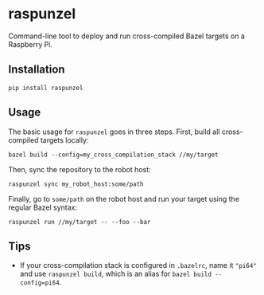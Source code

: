 # raspunzel

Command-line tool to deploy and run cross-compiled Bazel targets on a Raspberry Pi.

## Installation

```console
pip install raspunzel
```

## Usage

The basic usage for ``raspunzel`` goes in three steps. First, build all cross-compiled targets locally:

```console
bazel build --config=my_cross_compilation_stack //my/target
```

Then, sync the repository to the robot host:

```console
raspunzel sync my_robot_host:some/path
```

Finally, go to ``some/path`` on the robot host and run your target using the regular Bazel syntax:

```console
raspunzel run //my/target -- --foo --bar
```

## Tips

* If your cross-compilation stack is configured in ``.bazelrc``, name it ``"pi64"`` and use ``raspunzel build``, which is an alias for ``bazel build --config=pi64``.
